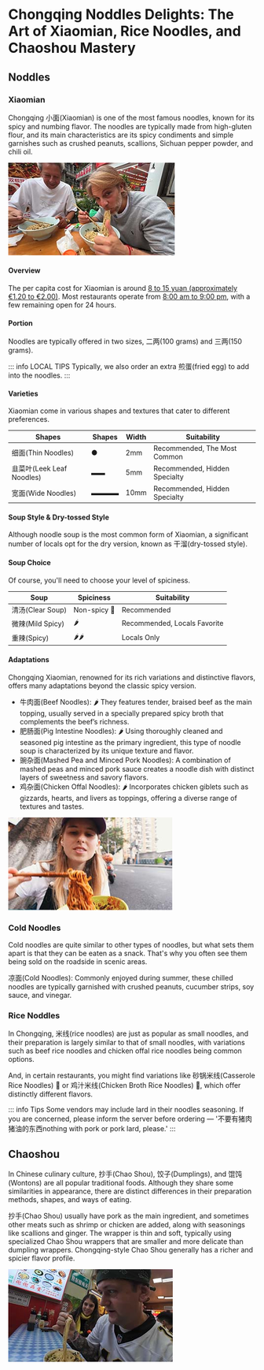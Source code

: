 # Chongqing Noddles Delights: The Art of Xiaomian, Rice Noodles, and Chaoshou Mastery

## Noddles

### Xiaomian

Chongqing <Speech>小面</Speech>(Xiaomian) is one of the most famous noodles, known for its spicy and numbing flavor. The noodles are typically made from high-gluten flour, and its main characteristics are its spicy condiments and simple garnishes such as crushed peanuts, scallions, Sichuan pepper powder, and chili oil.

<Youtube href="https://youtu.be/ZehhL5mXV4c?si=KvMraWn0R9m9woSD&t=80" title="My Italian Family Tried Chongqing Noodles for the First Time - Luca&Rachele 路卡和瑞丽">
<img src="../../assets/youtube/my-italian-family-tried-chongqing-noodles-for-the-first-time.jpg" alt="My Italian Family Tried Chongqing Noodles for the First Time - Luca&Rachele 路卡和瑞丽" />
</Youtube>

#### Overview

The per capita cost for Xiaomian is around <u>8 to 15 yuan (approximately €1.20 to €2.00)</u>.
Most restaurants operate from <u>8:00 am to 9:00 pm</u>, with a few remaining open for 24 hours.

#### Portion

Noodles are typically offered in two sizes, <Speech>二两</Speech>(100 grams) and <Speech>三两</Speech>(150 grams).

::: info LOCAL TIPS
Typically, we also order an extra <Speech>煎蛋</Speech>(fried egg) to add into the noodles.
:::

#### Varieties

Xiaomian come in various shapes and textures that cater to different preferences. 

<table>
  <thead>
    <tr>
      <th>Shapes</th>
      <th>Shapes</th>
      <th>Width</th>
      <th>Suitability</th>
    </tr>
  </thead>
  <tbody>
    <tr>
      <td><Speech>细面</Speech>(Thin Noodles)</td>
      <td>●</td>
      <td>2mm</td>
      <td>Recommended, The Most Common</td>
    </tr>
    <tr>
      <td><Speech>韭菜叶</Speech>(Leek Leaf Noodles)</td>
      <td>▬▬</td>
      <td>5mm</td>
      <td>Recommended, Hidden Specialty</td>
    </tr>
    <tr>
      <td><Speech>宽面</Speech>(Wide Noodles)</td>
      <td>▬▬▬▬</td>
      <td>10mm</td>
      <td>Recommended, Hidden Specialty</td>
    </tr>
  </tbody>
</table>

#### Soup Style & Dry-tossed Style

Although noodle soup is the most common form of Xiaomian, a significant number of locals opt for the dry version, known as <Speech as="甘溜">干溜</Speech>(dry-tossed style).

#### Soup Choice

Of course, you'll need to choose your level of spiciness.

<table>
  <thead>
    <tr>
      <th>Soup</th>
      <th>Spiciness</th>
      <th>Suitability</th>
    </tr>
  </thead>
  <tbody>
    <tr>
      <td><Speech>清汤</Speech>(Clear Soup)</td>
      <td>Non-spicy 🥬</td>
      <td>Recommended</td>
    </tr>
    <tr>
      <td><Speech>微辣</Speech>(Mild Spicy)</td>
      <td>🌶️</td>
      <td>Recommended, Locals Favorite</td>
    </tr>
    <tr>
      <td><Speech>重辣</Speech>(Spicy)</td>
      <td>🌶️🌶️</td>
      <td>Locals Only</td>
    </tr>
  </tbody>
</table>

#### Adaptations

Chongqing Xiaomian, renowned for its rich variations and distinctive flavors, offers many adaptations beyond the classic spicy version. 
- <Speech>牛肉面</Speech>(Beef Noodles): 🌶️ They features tender, braised beef as the main topping, usually served in a specially prepared spicy broth that complements the beef’s richness.
- <Speech>肥肠面</Speech>(Pig Intestine Noodles): 🌶️ Using thoroughly cleaned and seasoned pig intestine as the primary ingredient, this type of noodle soup is characterized by its unique texture and flavor.
- <Speech>豌杂面</Speech>(Mashed Pea and Minced Pork Noodles): A combination of mashed peas and minced pork sauce creates a noodle dish with distinct layers of sweetness and savory flavors.
- <Speech>鸡杂面</Speech>(Chicken Offal Noodles): 🌶️ Incorporates chicken giblets such as gizzards, hearts, and livers as toppings, offering a diverse range of textures and tastes.

<Youtube href="https://youtu.be/NX7Pjd92Hdo?si=s9VLFz8GuSKzzjOt&t=168" title="I found heaven in Chongqing and I'M NEVER LEAVING! - Blondie in China">
<img src="../../assets/youtube/i-found-heaven-in-chongqing.jpg" alt="I found heaven in Chongqing and I'M NEVER LEAVING! - Blondie in China" />
</Youtube>

### Cold Noodles

Cold noodles are quite similar to other types of noodles, but what sets them apart is that they can be eaten as a snack. That's why you often see them being sold on the roadside in scenic areas.

<Speech>凉面</Speech>(Cold Noodles): Commonly enjoyed during summer, these chilled noodles are typically garnished with crushed peanuts, cucumber strips, soy sauce, and vinegar.

### Rice Noddles

In Chongqing, <speech>米线</speech>(rice noodles) are just as popular as small noodles, and their preparation is largely similar to that of small noodles, with variations such as beef rice noodles and chicken offal rice noodles being common options.

And, in certain restaurants, you might find variations like  <speech>砂锅米线</speech>(Casserole Rice Noodles) 🥬 or <speech>鸡汁米线</speech>(Chicken Broth Rice Noodles) 🥬, which offer distinctly different flavors.

::: info Tips
Some vendors may include lard in their noodles seasoning. If you are concerned, please inform the server before ordering — '<Speech>不要有猪肉猪油的东西</Speech>nothing with pork or pork lard, please.'
:::

## Chaoshou

In Chinese culinary culture, <Speech>抄手</Speech>(Chao Shou), <Speech>饺子</Speech>(Dumplings), and <Speech>馄饨</Speech>(Wontons) are all popular traditional foods. Although they share some similarities in appearance, there are distinct differences in their preparation methods, shapes, and ways of eating.

<Speech>抄手</Speech>(Chao Shou) usually have pork as the main ingredient, and sometimes other meats such as shrimp or chicken are added, along with seasonings like scallions and ginger. The wrapper is thin and soft, typically using specialized Chao Shou wrappers that are smaller and more delicate than dumpling wrappers. Chongqing-style Chao Shou generally has a richer and spicier flavor profile.

<Youtube href="https://youtu.be/vLV_43p_3qU?si=sI-jptDxGbSUyOgQ&t=1888" title="Exploring Ancient Town in Chongqing, China 🇨🇳 - Two Mad Explorers">
<img src="../../assets/youtube//exploring-ancient-town-in-chongqing.jpg" alt="Exploring Ancient Town in Chongqing, China 🇨🇳 - Two Mad Explorers" />
</Youtube>
